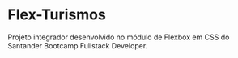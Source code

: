 # Flex-Turismos
Projeto integrador desenvolvido no módulo de Flexbox em CSS do Santander Bootcamp Fullstack Developer. 
